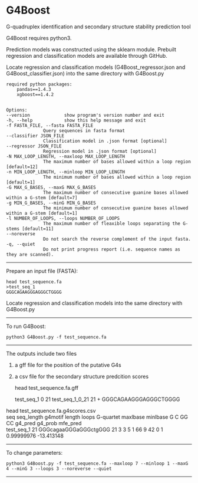 # G4Boost
G-quadruplex identification and secondary structure stability prediction tool 

G4Boost requires python3.

Prediction models was constructed using the sklearn module. Prebuilt regression and classification models are available through GitHub.

Locate regression and classification models (G4Boost_regressor.json and G4Boost_classifier.json) into the same directory with G4Boost.py



	required python packages:
		pandas==1.4.3
		xgboost==1.4.2


	Options:
	--version             show program's version number and exit  
	-h, --help            show this help message and exit
	-f FASTA_FILE, --fasta FASTA_FILE
			      Query sequences in fasta format
	--classifier JSON_FILE
			      Classification model in .json format [optional]
	--regressor JSON_FILE
			      Regression model in .json format [optional]
	-N MAX_LOOP_LENGTH, --maxloop MAX_LOOP_LENGTH
			      The maximum number of bases allowed within a loop region [default=12]
	-n MIN_LOOP_LENGTH, --minloop MIN_LOOP_LENGTH
			      The minimum number of bases allowed within a loop region [default=1]
	-G MAX_G_BASES, --maxG MAX_G_BASES
			      The maximum number of consecutive guanine bases allowed within a G-stem [default=7]
	-g MIN_G_BASES, --minG MIN_G_BASES
			      The minimum number of consecutive guanine bases allowed within a G-stem [default=1]
	-l NUMBER_OF_LOOPS, --loops NUMBER_OF_LOOPS
			      The maximum number of fleaxible loops separating the G-stems [default=11]
	--noreverse
			      Do not search the reverse complement of the input fasta.
	-q, --quiet
			      Do not print progress report (i.e. sequence names as they are scanned).



--------------------
Prepare an input file (FASTA):

	head test_sequence.fa
	>test_seq_1
	GGGCAGAAGGGAGGGCTGGGG


Locate regression and classification models into the same directory with G4Boost.py


--------------------
To run G4Boost:

	python3 G4Boost.py -f test_sequence.fa


--------------------
The outputs include two files
1) a gff file for the position of the putative G4s
2) a csv file for the secondary structure predcition scores

	head test_sequence.fa.gff
	
	test_seq_1	0	21	test_seq_1_0_21	21	+	GGGCAGAAGGGAGGGCTGGGG
  

  head test_sequence.fa.g4scores.csv  
  seq	seq_length	g4motif	length	loops	G-quartet	maxlbase	minlbase	G	C	GG	CC	g4_pred	g4_prob	mfe_pred  
  test_seq_1	21	GGGcagaaGGGaGGGctgGGG	21	3	3	5	1	66	9	42	0	1	0.99999976	-13.413148
 
--------------------
To change parameters:

	python3 G4Boost.py -f test_sequence.fa --maxloop 7 --minloop 1 --maxG 4 --minG 3 --loops 3 --noreverse --quiet


--------------------
